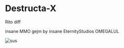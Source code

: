 # Destructa-X
Rito diff

insane  MMO gejm 
by insane EternityStudios OMEGALUL

![sus](https://i.ytimg.com/vi/A24F1eHwdjw/maxresdefault.jpg)